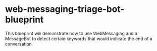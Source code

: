 # web-messaging-triage-bot-blueprint
This blueprint will demonstrate how to use WebMessaging and a MessageBot to detect certain keywords that would indicate the end of a conversation.
